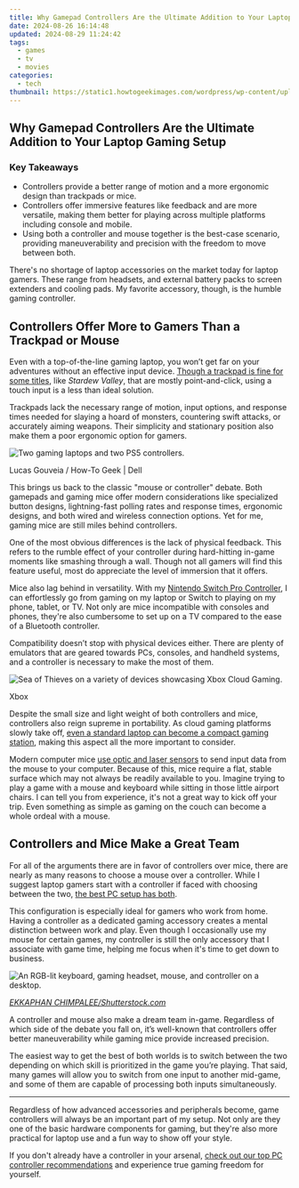 ```yaml
---
title: Why Gamepad Controllers Are the Ultimate Addition to Your Laptop Gaming Setup
date: 2024-08-26 16:14:48
updated: 2024-08-29 11:24:42
tags:
  - games
  - tv
  - movies
categories:
  - tech
thumbnail: https://static1.howtogeekimages.com/wordpress/wp-content/uploads/2024/08/a-gaming-laptop-with-a-controller-next-to-it-illuminated-by-a-light.jpg
---
```


## Why Gamepad Controllers Are the Ultimate Addition to Your Laptop Gaming Setup

### Key Takeaways

* Controllers provide a better range of motion and a more ergonomic design than trackpads or mice.
* Controllers offer immersive features like feedback and are more versatile, making them better for playing across multiple platforms including console and mobile.
* Using both a controller and mouse together is the best-case scenario, providing maneuverability and precision with the freedom to move between both.

 There's no shortage of laptop accessories on the market today for laptop gamers. These range from headsets, and external battery packs to screen extenders and cooling pads. My favorite accessory, though, is the humble gaming controller.

##  Controllers Offer More to Gamers Than a Trackpad or Mouse

 Even with a top-of-the-line gaming laptop, you won’t get far on your adventures without an effective input device. [Though a trackpad is fine for some titles](https://facebook-video-recording.techidaily.com/unveiling-secrets-sharper-facebook-videos-on-android-for-2024/), like _Stardew Valley_, that are mostly point-and-click, using a touch input is a less than ideal solution.

 Trackpads lack the necessary range of motion, input options, and response times needed for slaying a hoard of monsters, countering swift attacks, or accurately aiming weapons. Their simplicity and stationary position also make them a poor ergonomic option for gamers.

![Two gaming laptops and two PS5 controllers.](https://static1.howtogeekimages.com/wordpress/wp-content/uploads/2024/07/two-gaming-laptops-and-two-ps5-controllers.jpg) 

Lucas Gouveia / How-To Geek | Dell

 This brings us back to the classic "mouse or controller" debate. Both gamepads and gaming mice offer modern considerations like specialized button designs, lightning-fast polling rates and response times, ergonomic designs, and both wired and wireless connection options. Yet for me, gaming mice are still miles behind controllers.

 One of the most obvious differences is the lack of physical feedback. This refers to the rumble effect of your controller during hard-hitting in-game moments like smashing through a wall. Though not all gamers will find this feature useful, most do appreciate the level of immersion that it offers.

 Mice also lag behind in versatility. With my [Nintendo Switch Pro Controller](https://www.nintendo.com/us/store/products/pro-controller/), I can effortlessly go from gaming on my laptop or Switch to playing on my phone, tablet, or TV. Not only are mice incompatible with consoles and phones, they're also cumbersome to set up on a TV compared to the ease of a Bluetooth controller.

 Compatibility doesn’t stop with physical devices either. There are plenty of emulators that are geared towards PCs, consoles, and handheld systems, and a controller is necessary to make the most of them.

![Sea of Thieves on a variety of devices showcasing Xbox Cloud Gaming.](https://static1.howtogeekimages.com/wordpress/wp-content/uploads/2024/07/xbox_cloud_gaming.jpg) 

Xbox

 Despite the small size and light weight of both controllers and mice, controllers also reign supreme in portability. As cloud gaming platforms slowly take off, [even a standard laptop can become a compact gaming station](https://youtube-webster.techidaily.com/024-approved-leap-into-broadcasting-effortless-setup-for-your-mobile-youtube-ventures/), making this aspect all the more important to consider.

 Modern computer mice [use optic and laser sensors](https://article-knowledge.techidaily.com/2024-approved-enhancing-zoom-picture-resolution-simple-upgrades/) to send input data from the mouse to your computer. Because of this, mice require a flat, stable surface which may not always be readily available to you. Imagine trying to play a game with a mouse and keyboard while sitting in those little airport chairs. I can tell you from experience, it's not a great way to kick off your trip. Even something as simple as gaming on the couch can become a whole ordeal with a mouse.

##  Controllers and Mice Make a Great Team

 For all of the arguments there are in favor of controllers over mice, there are nearly as many reasons to choose a mouse over a controller. While I suggest laptop gamers start with a controller if faced with choosing between the two, [the best PC setup has both](https://youtube-sure.techidaily.com/approved-transform-video-vendoring-into-virtual-ventures-and-valuables/).

 This configuration is especially ideal for gamers who work from home. Having a controller as a dedicated gaming accessory creates a mental distinction between work and play. Even though I occasionally use my mouse for certain games, my controller is still the only accessory that I associate with game time, helping me focus when it's time to get down to business.

![An RGB-lit keyboard, gaming headset, mouse, and controller on a desktop.](https://static1.howtogeekimages.com/wordpress/wp-content/uploads/2022/08/shutterstock_1487069789.jpg) 

_[EKKAPHAN CHIMPALEE/Shutterstock.com](https://www.shutterstock.com/image-photo/gamer-work-space-concept-top-view-1487069789)_

 A controller and mouse also make a dream team in-game. Regardless of which side of the debate you fall on, it’s well-known that controllers offer better maneuverability while gaming mice provide increased precision.

 The easiest way to get the best of both worlds is to switch between the two depending on which skill is prioritized in the game you’re playing. That said, many games will allow you to switch from one input to another mid-game, and some of them are capable of processing both inputs simultaneously.

---

 Regardless of how advanced accessories and peripherals become, game controllers will always be an important part of my setup. Not only are they one of the basic hardware components for gaming, but they're also more practical for laptop use and a fun way to show off your style.

 If you don't already have a controller in your arsenal, [check out our top PC controller recommendations](https://fake-location.techidaily.com/how-to-change-netflix-location-to-get-more-country-version-on-xiaomi-redmi-a2plus-drfone-by-drfone-virtual-android/) and experience true gaming freedom for yourself.

<ins class="adsbygoogle"
     style="display:block"
     data-ad-format="autorelaxed"
     data-ad-client="ca-pub-7571918770474297"
     data-ad-slot="1223367746"></ins>



<ins class="adsbygoogle"
     style="display:block"
     data-ad-client="ca-pub-7571918770474297"
     data-ad-slot="8358498916"
     data-ad-format="auto"
     data-full-width-responsive="true"></ins>
